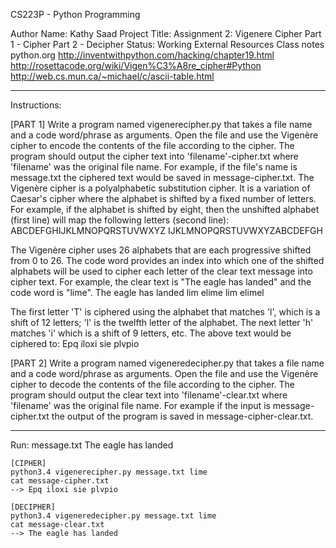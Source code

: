  CS223P - Python Programming

 Author
	Name: Kathy Saad
 Project
	Title: Assignment 2: Vigenere Cipher
		   Part 1 - Cipher
		   Part 2 - Decipher
	Status: Working
 External Resources
	Class notes
	python.org
	http://inventwithpython.com/hacking/chapter19.html
	http://rosettacode.org/wiki/Vigen%C3%A8re_cipher#Python
	http://web.cs.mun.ca/~michael/c/ascii-table.html

**********************************************************************************************************************

Instructions:

[PART 1]
Write a program named vigenerecipher.py that takes a file name and a code word/phrase as arguments. Open the file and use the Vigenère cipher to encode the contents of the file according to the cipher. The program should output the cipher text into 'filename'-cipher.txt where 'filename' was the original file name. For example, if the file's name is message.txt the ciphered text would be saved in message-cipher.txt.
The Vigenère cipher is a polyalphabetic substitution cipher. It is a variation of Caesar's cipher where the alphabet is shifted by a fixed number of letters. For example, if the alphabet is shifted by eight, then the unshifted alphabet (first line) will map the following letters (second line):
	ABCDEFGHIJKLMNOPQRSTUVWXYZ
	IJKLMNOPQRSTUVWXYZABCDEFGH
 
The Vigenère cipher uses 26 alphabets that are each progressive shifted from 0 to 26. The code word provides an index into which one of the shifted alphabets will be used to cipher each letter of the clear text message into cipher text. For example, the clear text is "The eagle has landed" and the code word is "lime".
	The eagle has landed
	lim elime lim elimel
 
The first letter 'T' is ciphered using the alphabet that matches 'l', which is a shift of 12 letters; 'l' is the twelfth letter of the alphabet. The next letter 'h' matches 'i' which is a shift of 9 letters, etc.
The above text would be ciphered to:
	Epq iloxi sie plvpio

[PART 2]
Write a program named vigeneredecipher.py that takes a file name and a code word/phrase as arguments. Open the file and use the Vigenère cipher to decode the contents of the file according to the cipher. The program should output the clear text into 'filename'-clear.txt where 'filename' was the original file name. For example if the input is message-cipher.txt the output of the program is saved in message-cipher-clear.txt.

**********************************************************************************************************************

Run:
	message.txt
		The eagle has landed

	[CIPHER]
	python3.4 vigenerecipher.py message.txt lime
	cat message-cipher.txt
	--> Epq iloxi sie plvpio

	[DECIPHER]
	python3.4 vigeneredecipher.py message.txt lime
	cat message-clear.txt
	--> The eagle has landed
